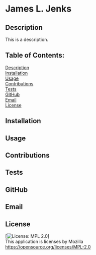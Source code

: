 
  # James L. Jenks

  ## Description
  This is a description.

  ## Table of Contents:
  [Description](#description) <br/>
  [Installation](#installation) <br/>
  [Usage](#usage) <br/>
  [Contributions](#contributions) <br/>
  [Tests](#tests) <br/>
  [GitHub](#github) <br/>
  [Email](#email) <br/>
  [License](#license) <br/>

  ## Installation
  

  ## Usage
  

  ## Contributions
  

  ## Tests
  

  ## GitHub
  

  ## Email
  

  ## License
  [![License: MPL 2.0](https://img.shields.io/badge/License-MPL%202.0-brightgreen.svg)] <br/>
  This application is licenses by Mozilla <br/>
  https://opensource.org/licenses/MPL-2.0 <br/>
  